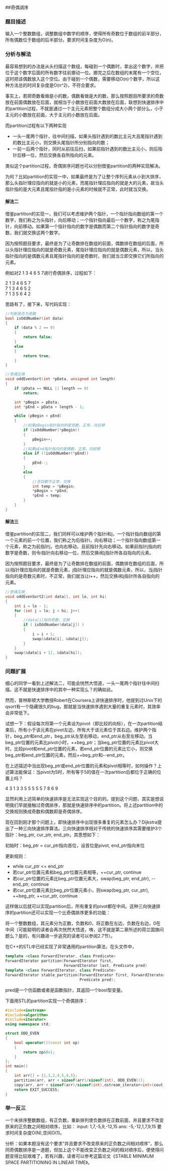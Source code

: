 ##奇偶调序

### 题目描述
输入一个整数数组，调整数组中数字的顺序，使得所有奇数位于数组的前半部分，所有偶数位于数组的后半部分。要求时间复杂度为O(n)。

### 分析与解法

最容易想到的办法是从头扫描这个数组，每碰到一个偶数时，拿出这个数字，并把位于这个数字后面的所有数字往前挪动一位。挪完之后在数组的末尾有一个空位，这时把该偶数放入这个空位。由于碰到一个偶数，需要移动O(n)个数字，所以这种方法总的时间复杂度是O(n^2)，不符合要求。

事实上，若把奇数看做是小的数，偶数看做是大的数，那么按照题目所要求的奇数放在前面偶数放在后面，就相当于小数放在前面大数放在后面，联想到快速排序中的partition过程，不就是通过一个主元元素把整个数组分成大小两个部分么，小于主元的小数放在前面，大于主元的小数放在后面。

而partition过程有以下两种实现
 - 一头一尾两个指针，往中间扫描，如果头指针遇到的数比主元大且尾指针遇到的数比主元小，则交换头尾指针所分别指向的数；
 - 一前一后两个指针，同时从前往后扫，如果前指针遇到的数比主元小，则后指针后移一位，然后交换各自所指向的元素。

类似这个partition过程，奇偶排序问题也可以分别借鉴partition的两种实现解决。 

为何？比如partition的实现一中，如果最终是为了让整个序列元素从小到大排序，那么头指针理应指向的就是小的元素，而尾指针理应指向的就是大的元素，故当头指针指的是大元素且尾指针指的是小元素的时候就不正常，此时就当交换。

#### 解法二

借鉴partition的实现一，我们可以考虑维护两个指针，一个指针指向数组的第一个数字，我们称之为头指针，向后移动；一个指针指向最后一个数字，称之为尾指针，向前移动。如果第一个指针指向的数字是偶数而第二个指针指向的数字是奇数，我们就交换这两个数字。

因为按照题目要求，最终是为了让奇数排在数组的前面，偶数排在数组的后面，所以头指针理应指向的就是奇数元素，尾指针理应指向的就是偶数元素，所以，当头指针指向的是偶数元素且尾指针指向的是奇数时，我们就当立即交换它们所指向的元素。

例如对2 1 3 4 6 5 7进行奇偶排序，过程如下：

 2 1 3 4 6 5 7   
 7 1 3 4 6 5 2  
 7 1 3 5 6 4 2  

思路有了，接下来，写代码实现：
```cpp
//判断是否为奇数
bool isOddNumber(int data)
{
	if (data % 2 == 0)
	{
		return false;
	}
	else
	{
		return true;
	}
}

//奇偶互换
void oddEvenSort(int *pData, unsigned int length)
{
	if (pData == NULL || length == 0)
		return;

	int *pBegin = pData;
	int *pEnd = pData + length - 1;

	while (pBegin < pEnd)
	{
		//如果pBegin指针指向的是奇数，正常，向后移
		if (isOddNumber(*pBegin))  
		{
			pBegin++;
		}
		//如果pEnd指针指向的是偶数，正常，向前移
		else if (!isOddNumber(*pEnd))
		{
			pEnd--;
		}
		else
		{
			//否则都不正常，交换
			int temp = *pBegin;
			*pBegin = *pEnd;
			*pEnd = temp;
		}
	}
}
```
#### 解法三

借鉴partition的实现二，我们同样可以维护两个指针i和j，一个指针指向数组的第一个元素的前一个位置，我们称之为后指针i，向右移动；一个指针指向数组第一个元素，称之为前指针j，也向右移动，且前指针先向右移动。如果前指针j指向的数字是奇数，则令i指针向右移动一位，然后交换i和j指针所各自指向的元素。

因为按照题目要求，最终是为了让奇数排在数组的前面，偶数排在数组的后面，所以i指针理应指向的就是奇数元素，j指针理应指向的就是偶数元素，所以，当j指针指向的是奇数元素时，不正常，我们就当让i++，然后交换i和j指针所各自指向的元素。

```c
//奇偶互换
void oddEvenSort2(int data[], int lo, int hi)
{
	int i = lo - 1;
	for (int j = lo; j < hi; j++)
	{
		//data[j]指向奇数，交换
		if ( isOddNumber(data[j]) )
		{
			i = i + 1;
			swap(&data[i], &data[j]);
		}
	}
	swap(&data[i + 1], &data[hi]);
}
```

### 问题扩展

细心的同学一看到上述解法二，可能会恍然大悟道，一头一尾两个指针往中间扫描，这不就是快速排序中的其中一种实现么？的确如此。

然而，普林斯顿大学教授Robert在Coursera上讲快速排序时，他提到过Unix下的qsort有一个隐藏很久的bug，那就是当快速排序遇到大量的重复元素时，其效率会非常低下。

试想一下：假设每次将第一个元素设为pivot（即比较的向标），在一次partition结束后，所有小于该元素在pivot左边，所有大于该元素位于其右边。维护两个指针，beg_ptr和end_ptr，beg_ptr从左至右移动，end_ptr从右至左移动。当beg_ptr位置的元素比pivot小时，++beg_ptr；当beg_ptr位置的元素比pivot大时，比较pivot和end_ptr位置的元素，若end_ptr位置的元素比它小，则交换beg_ptr和end_ptr位置的元素，然后++beg_ptr和--end_ptr。

在上述描述中当出现beg_ptr或end_ptr位置的元素和pivot相等时，如何操作？上述算法能保证：当pivot为5时，所有等于5的值在一次partition后都位于正确的位置上吗？

4 3 1 3 3 5 5 5 5 5 7 8 6 9

显然利用上述简单的快速排序是无法实现这个目的的。提到这个问题，其实是想说明我们早就接触过奇偶排序，那就是快速排序中的partition。将上述partition中的交换规则换成奇数和偶数即是奇偶排序。

现在回到刚才那个问题上，即快速排序中出现很多重复的元素怎么办？Dijkstra提出了一种三向快速排序算法。三向快速排序相对于传统的快速排序其需要维护3个指针：beg_ptr, cur_ptr, end_ptr。其思想如下：

初始时：beg_ptr = cur_ptr指向首位，设首位是pivot, end_ptr指向末位

更新规则：

- while cur_ptr <= end_ptr
- 若cur_ptr位置元素和beg_ptr位置元素相等，++cur_ptr, continue
- 若cur_ptr位置的元素比beg_ptr位置元素大，swap(beg_ptr, end_ptr), --end_ptr, continue
- 若cur_ptr位置元素比beg_ptr位置元素小，则swap(beg_ptr, cur_ptr), ++beg_ptr, ++cur_ptr, continue

这样做以后就可以实现partition后，所有重复的pivot都在中间。这种三向快速排序的partition还可以实现一个比奇偶排序更多的功能：

将一个整数数组，其元素分为正数，负数和0，将正数在左边，负数在右边，0在中间（可能聪明的读者会再次恍然大悟道，咦，这不就是第二章所述的荷兰国旗问题么？是的，有兴趣进一步追究的读者可以参阅2.7节）。

在C++的STL中已经实现了非常通用的partition算法，在头文件中，

```cpp
template <class ForwardIterator, class Predicate>
ForwardIterator partition(ForwardIterator first,
                          ForwardIterator last, Predicate pred) 
template <class ForwardIterator, class Predicate>
ForwardIterator stable_partition(ForwardIterator first, ForwardIterator last, 
                                 Predicate pred);
```
pred是一个仿函数或者是函数指针，其返回一个bool型变量。

下面用STL的partition实现一个奇偶排序：
```cpp
#include<iostream>
#include<algorithm>
#include<iterator>
using namespace std;

struct ODD_EVEN
{
    bool operator()(const int op)
    {
        return op&0x1;
    }
};
int main()
{
    int arr[] = {1,3,2,4,5,4,5};
    partition(arr, arr + sizeof(arr)/sizeof(int), ODD_EVEN());
    copy(arr, arr + sizeof(arr)/sizeof(int),ostream_iterator<int>(cout, " "));
    return EXIT_SUCCESS;
}
```

### 举一反三

一个未排序整数数组，有正负数，重新排列使负数排在正数前面，并且要求不改变原来的正负数之间相对顺序，比如： input: 1,7,-5,9,-12,15 ans: -5,-12,1,7,9,15 要求时间复杂度O(N),空间O(1)。

分析：如果本题没有这个要求“并且要求不改变原来的正负数之间相对顺序”，那么同奇偶数排序是一道题，但加上这个不能改变正负数之间的相对顺序后，便使得问题变得比较艰难了，若有兴趣，读者可以参考这篇论文《STABLE MINIMUM SPACE PARTITIONING IN LINEAR TIME》。

